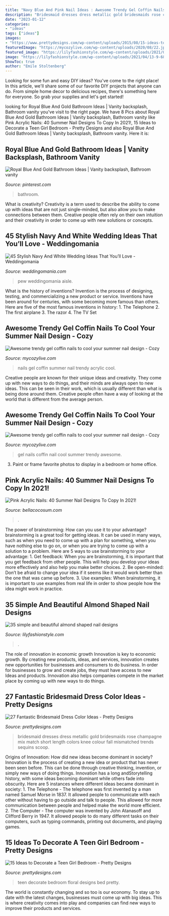 ```yaml
---
title: "Navy Blue And Pink Nail Ideas : Awesome Trendy Gel Coffin Nails To Cool Your Summer Nail Design"
description: "Bridesmaid dresses dress metallic gold bridesmaids rose champagne mix match short length colors knee colour fall mismatched trends sequins scoop"
date: "2023-01-12"
categories:
- "ideas"
tags: ["ideas"]
images:
- "https://www.prettydesigns.com/wp-content/uploads/2015/08/15-ideas-to-decorate-a-teen-girl-bedroom6.jpg"
featuredImage: "https://mycozylive.com/wp-content/uploads/2020/08/22.jpg"
featured_image: "https://lilyfashionstyle.com/wp-content/uploads/2021/04/13-9-683x1024.jpg"
image: "https://lilyfashionstyle.com/wp-content/uploads/2021/04/13-9-683x1024.jpg"
ShowToc: true
author: "Emile Stoltenberg"
---
```



Looking for some fun and easy DIY ideas? You've come to the right place! In this article, we'll share some of our favorite DIY projects that anyone can do. From simple home decor to delicious recipes, there's something here for everyone. So grab your supplies and let's get started!

	

		
looking for Royal Blue And Gold Bathroom Ideas | Vanity backsplash, Bathroom vanity you've visit to the right page. We have 8 Pics about Royal Blue And Gold Bathroom Ideas | Vanity backsplash, Bathroom vanity like Pink Acrylic Nails: 40 Summer Nail Designs To Copy In 2021!, 15 Ideas to Decorate a Teen Girl Bedroom - Pretty Designs and also Royal Blue And Gold Bathroom Ideas | Vanity backsplash, Bathroom vanity. Here it is:
		
    
## Royal Blue And Gold Bathroom Ideas | Vanity Backsplash, Bathroom Vanity

<img loading=lazy src="https://i.pinimg.com/736x/61/64/c2/6164c27081359f080a3754c0a4bece88.jpg" onerror="this.onerror=null;this.src='https://tse1.mm.bing.net/th?id=OIP.KciDnb5PzHn6Zl_ljG6O8QHaLH&amp;pid=15.1';" alt="Royal Blue And Gold Bathroom Ideas | Vanity backsplash, Bathroom vanity">

_Source: pinterest.com_

>bathroom. 

	

What is creativity?
Creativity is a term used to describe the ability to come up with ideas that are not just single-minded, but also allow you to make connections between them. Creative people often rely on their own intuition and their creativity in order to come up with new solutions or concepts.

    
## 45 Stylish Navy And White Wedding Ideas That You’ll Love - Weddingomania

<img loading=lazy src="https://i.weddingomania.com/stylish-navy-and-white-wedding-ideas-that-youll-love-45-500x750.jpg" onerror="this.onerror=null;this.src='https://tse4.mm.bing.net/th?id=OIP.zMueFO_kkrsF0_5o1jUSlQHaLH&amp;pid=15.1';" alt="45 Stylish Navy And White Wedding Ideas That You’ll Love - Weddingomania">

_Source: weddingomania.com_

>pew weddingomania aisle. 

	

What is the history of inventions?
Invention is the process of designing, testing, and commercializing a new product or service. Inventions have been around for centuries, with some becoming more famous than others. Here are five of the most famous inventions in history: 1. The Telephone 2. The first airplane 3. The razor 4. The TV Set 
    
## Awesome Trendy Gel Coffin Nails To Cool Your Summer Nail Design - Cozy

<img loading=lazy src="https://mycozylive.com/wp-content/uploads/2020/08/22.jpg" onerror="this.onerror=null;this.src='https://tse2.mm.bing.net/th?id=OIP.SKOLvcDYDxAOIm-phXS8VgHaKO&amp;pid=15.1';" alt="Awesome trendy gel coffin nails to cool your summer nail design - Cozy">

_Source: mycozylive.com_

>nails gel coffin summer nail trendy acrylic cool. 

	

Creative people are known for their unique ideas and creativity. They come up with new ways to do things, and their minds are always open to new ideas. This can be seen in their work, which is usually different than what is being done around them. Creative people often have a way of looking at the world that is different from the average person.

    
## Awesome Trendy Gel Coffin Nails To Cool Your Summer Nail Design - Cozy

<img loading=lazy src="https://mycozylive.com/wp-content/uploads/2020/08/gel-coffin-14.jpg" onerror="this.onerror=null;this.src='https://tse3.mm.bing.net/th?id=OIP.iw8CE_I7VjqgNDKOqbgUUAHaJd&amp;pid=15.1';" alt="Awesome trendy gel coffin nails to cool your summer nail design - Cozy">

_Source: mycozylive.com_

>gel nails coffin nail cool summer trendy awesome. 

	

3. Paint or frame favorite photos to display in a bedroom or home office.

    
## Pink Acrylic Nails: 40 Summer Nail Designs To Copy In 2021!

<img loading=lazy src="https://bellacocosum.com/wp-content/uploads/2021/05/17-21.jpg" onerror="this.onerror=null;this.src='https://tse4.mm.bing.net/th?id=OIP.ROuwJc8GeEZXKL__UwjAlgHaLH&amp;pid=15.1';" alt="Pink Acrylic Nails: 40 Summer Nail Designs To Copy In 2021!">

_Source: bellacocosum.com_

>. 

	

The power of brainstorming: How can you use it to your advantage?
brainstorming is a great tool for getting ideas. It can be used in many ways, such as when you need to come up with a plan for something, when you have nothing else to go on, or when you are trying to come up with a solution to a problem. Here are 5 ways to use brainstorming to your advantage: 1. Get feedback: When you are brainstorming, it is important that you get feedback from other people. This will help you develop your ideas more effectively and also help you make better choices. 2. Be open-minded: Don’t be afraid to change your idea if it seems like it would work better than the one that was came up before. 3. Use examples: When brainstorming, it is important to use examples from real life in order to show people how the idea might work in practice. 
    
## 35 Simple And Beautiful Almond Shaped Nail Designs

<img loading=lazy src="https://lilyfashionstyle.com/wp-content/uploads/2021/04/13-9-683x1024.jpg" onerror="this.onerror=null;this.src='https://tse2.mm.bing.net/th?id=OIP.z-2fc6HFgyevhP-wNHXSpwHaLG&amp;pid=15.1';" alt="35 simple and beautiful almond shaped nail designs">

_Source: lilyfashionstyle.com_

>. 

	

The role of innovation in economic growth
Innovation is key to economic growth. By creating new products, ideas, and services, innovation creates new opportunities for businesses and consumers to do business. In order for businesses to grow and create jobs, they must have access to new Ideas and products. Innovation also helps companies compete in the market place by coming up with new ways to do things.

    
## 27 Fantastic Bridesmaid Dress Color Ideas - Pretty Designs

<img loading=lazy src="http://www.prettydesigns.com/wp-content/uploads/2015/11/Metallic-Bridesmaid-Dress.jpg" onerror="this.onerror=null;this.src='https://tse3.mm.bing.net/th?id=OIP.gROf0BUUhEdR3EHXqXi1pQHaLH&amp;pid=15.1';" alt="27 Fantastic Bridesmaid Dress Color Ideas - Pretty Designs">

_Source: prettydesigns.com_

>bridesmaid dresses dress metallic gold bridesmaids rose champagne mix match short length colors knee colour fall mismatched trends sequins scoop. 

	

Origins of Innovation: How did new ideas become dominant in society?
Innovation is the process of creating a new idea or product that has never been seen before. This can be done through creative thinking, invention, or simply new ways of doing things. Innovation has a long andStorytelling history, with some ideas becoming dominant while others fade into obscurity. Here are 5 instances where different ideas became dominant in society: 1. The Telephone - The telephone was first invented by a man named Samuel Morse in 1837. It allowed people to communicate with each other without having to go outside and talk to people. This allowed for more communication between people and helped make the world more efficient. 2. The Computer - The computer was invented by John Atanasoff and Clifford Berry in 1947. It allowed people to do many different tasks on their computers, such as typing commands, printing out documents, and playing games.

    
## 15 Ideas To Decorate A Teen Girl Bedroom - Pretty Designs

<img loading=lazy src="https://www.prettydesigns.com/wp-content/uploads/2015/08/15-ideas-to-decorate-a-teen-girl-bedroom6.jpg" onerror="this.onerror=null;this.src='https://tse1.mm.bing.net/th?id=OIP.yObCQrTuKP5rQlrc9j0JTgHaJ4&amp;pid=15.1';" alt="15 Ideas to Decorate a Teen Girl Bedroom - Pretty Designs">

_Source: prettydesigns.com_

>teen decorate bedroom floral designs bed pretty. 

	

The world is constantly changing and so too is our economy. To stay up to date with the latest changes, businesses must come up with big ideas. This is where creativity comes into play and companies can find new ways to improve their products and services.

